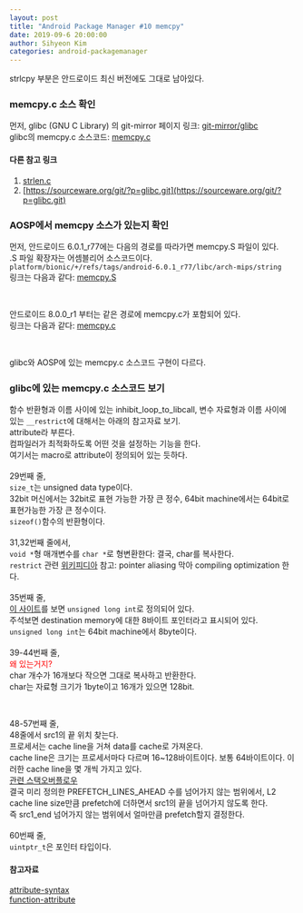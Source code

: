 ```yaml
---
layout: post
title: "Android Package Manager #10 memcpy"
date: 2019-09-6 20:00:00
author: Sihyeon Kim
categories: android-packagemanager
---
```


strlcpy 부분은 안드로이드 최신 버전에도 그대로 남아있다.  

### memcpy.c 소스 확인  

먼저, glibc (GNU C Library) 의 git-mirror 페이지 링크: [git-mirror/glibc](https://github.molgen.mpg.de/git-mirror/glibc)  
glibc의 memcpy.c 소스코드: [memcpy.c](https://github.molgen.mpg.de/git-mirror/glibc/blob/master/sysdeps/tile/tilegx/memcpy.c)  

#### 다른 참고 링크  

1. [strlen.c](https://github.molgen.mpg.de/git-mirror/glibc/blob/master/string/strlen.c)  
2. [https://sourceware.org/git/?p=glibc.git](https://sourceware.org/git/?p=glibc.git)  

### AOSP에서 memcpy 소스가 있는지 확인  

먼저, 안드로이드 6.0.1_r77에는 다음의 경로를 따라가면 memcpy.S 파일이 있다.   
.S 파일 확장자는 어셈블리어 소스코드이다.  
`platform/bionic/+/refs/tags/android-6.0.1_r77/libc/arch-mips/string`  
링크는 다음과 같다: [memcpy.S](https://android.googlesource.com/platform/bionic/+/refs/tags/android-6.0.1_r77/libc/arch-mips/string)  

<br>

안드로이드 8.0.0_r1 부터는 같은 경로에 memcpy.c가 포함되어 있다.  
링크는 다음과 같다: [memcpy.c](https://android.googlesource.com/platform/bionic/+/refs/tags/android-8.0.0_r1/libc/arch-mips/string/)  

<br>

glibc와 AOSP에 있는 memcpy.c 소스코드 구현이 다르다.  

### glibc에 있는 memcpy.c 소스코드 보기  

함수 반환형과 이름 사이에 있는 inhibit_loop_to_libcall, 변수 자료형과 이름 사이에 있는 `__restrict`에 대해서는 아래의 참고자료 보기.  
attribute라 부른다.  
컴파일러가 최적화하도록 어떤 것을 설정하는 기능을 한다.   
여기서는 macro로 attribute이 정의되어 있는 듯하다.  
<br>
29번째 줄,   
`size_t`는 unsigned data type이다.  
32bit 머신에서는 32bit로 표현 가능한 가장 큰 정수, 64bit machine에서는 64bit로 표현가능한 가장 큰 정수이다.  
`sizeof()`함수의 반환형이다.  
<br>
31,32번째 줄에서,  
`void *`형 매개변수를 `char *`로 형변환한다: 결국, char를 복사한다.  
`restrict` 관련 [위키피디아](https://en.wikipedia.org/wiki/Restrict) 참고: pointer aliasing 막아 compiling optimization 한다.    
<br>
35번째 줄,  
[이 사이트](https://code.woboq.org/userspace/glibc/sysdeps/generic/memcopy.h.html)를 보면 `unsigned long int`로 정의되어 있다.  
주석보면 destination memory에 대한 8바이트 포인터라고 표시되어 있다.  
`unsigned long int`는 64bit machine에서 8byte이다.  
<br>
39-44번째 줄,  
<span style="color:red;">왜 있는거지?</span>  
char 개수가 16개보다 작으면 그대로 복사하고 반환한다.  
char는 자료형 크기가 1byte이고 16개가 있으면 128bit.  

<br>  

48-57번째 줄,  
48줄에서 src1의 끝 위치 찾는다.  
프로세서는 cache line을 거쳐 data를 cache로 가져온다.  
cache line은 크기는 프로세서마다 다르며 16~128바이트이다. 보통 64바이트이다. 이러한 cache line을 몇 개씩 가지고 있다.      
[관련 스택오버플로우](https://stackoverflow.com/questions/3928995/how-do-cache-lines-work)  
결국 미리 정의한 PREFETCH_LINES_AHEAD 수를 넘어가지 않는 범위에서, L2 cache line size만큼 prefetch에 더하면서 src1의 끝을 넘어가지 않도록 한다.  
즉 src1_end 넘어가지 않는 범위에서 얼마만큼 prefetch할지 결정한다.  
<br>
60번째 줄,  
`uintptr_t`은 포인터 타입이다.  



#### 참고자료
[attribute-syntax](https://gcc.gnu.org/onlinedocs/gcc-4.7.2/gcc/Attribute-Syntax.html#Attribute-Syntax)  
[function-attribute](https://gcc.gnu.org/onlinedocs/gcc-4.7.2/gcc/Function-Attributes.html)  












